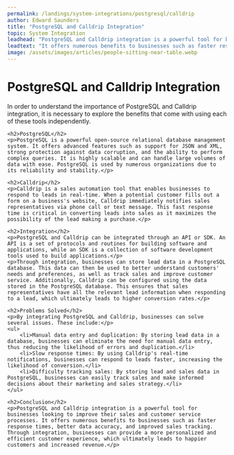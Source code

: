 ```yaml
---
permalink: /landings/system-integrations/postgresql/calldrip
author: Edward Saunders
title: "PostgreSQL and Calldrip Integration"
topic: System Integration
leadhead: "PostgreSQL and Calldrip integration is a powerful tool for businesses looking to improve their sales and customer service processes"
leadtext: "It offers numerous benefits to businesses such as faster response times, better data accuracy, and improved sales tracking. Through integration, businesses can provide a more personalized and efficient customer experience, which ultimately leads to happier customers and increased revenue."
image: /assets/images/articles/people-sitting-near-table.webp
---
```

<div class="arttext">	<h1>PostgreSQL and Calldrip Integration</h1>
	<p>In order to understand the importance of PostgreSQL and Calldrip integration, it is necessary to explore the benefits that come with using each of these tools independently.</p>
	
	<h2>PostgreSQL</h2>
	<p>PostgreSQL is a powerful open-source relational database management system. It offers advanced features such as support for JSON and XML, strong protection against data corruption, and the ability to perform complex queries. It is highly scalable and can handle large volumes of data with ease. PostgreSQL is used by numerous organizations due to its reliability and stability.</p>
	
	<h2>Calldrip</h2>
	<p>Calldrip is a sales automation tool that enables businesses to respond to leads in real-time. When a potential customer fills out a form on a business's website, Calldrip immediately notifies sales representatives via phone call or text message. This fast response time is critical in converting leads into sales as it maximizes the possibility of the lead making a purchase.</p>
	
	<h2>Integration</h2>
	<p>PostgreSQL and Calldrip can be integrated through an API or SDK. An API is a set of protocols and routines for building software and applications, while an SDK is a collection of software development tools used to build applications.</p>
	<p>Through integration, businesses can store lead data in a PostgreSQL database. This data can then be used to better understand customers' needs and preferences, as well as track sales and improve customer service. Additionally, Calldrip can be configured using the data stored in the PostgreSQL database. This ensures that sales representatives have all the relevant lead information when responding to a lead, which ultimately leads to higher conversion rates.</p>
	
	<h2>Problems Solved</h2>
	<p>By integrating PostgreSQL and Calldrip, businesses can solve several issues. These include:</p>
	<ul>
		<li>Manual data entry and duplication: By storing lead data in a database, businesses can eliminate the need for manual data entry, thus reducing the likelihood of errors and duplication.</li>
		<li>Slow response times: By using Calldrip's real-time notifications, businesses can respond to leads faster, increasing the likelihood of conversion.</li>
		<li>Difficulty tracking sales: By storing lead and sales data in PostgreSQL, businesses can easily track sales and make informed decisions about their marketing and sales strategy.</li>
	</ul>
	
	<h2>Conclusion</h2>
	<p>PostgreSQL and Calldrip integration is a powerful tool for businesses looking to improve their sales and customer service processes. It offers numerous benefits to businesses such as faster response times, better data accuracy, and improved sales tracking. Through integration, businesses can provide a more personalized and efficient customer experience, which ultimately leads to happier customers and increased revenue.</p>
</div>